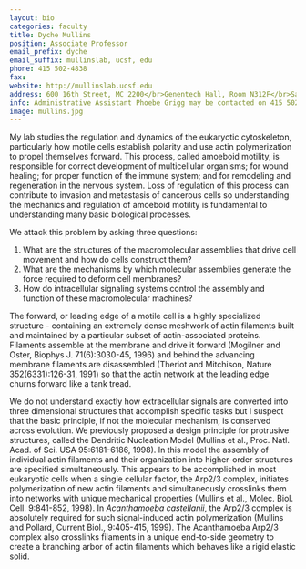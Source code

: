 ```yaml
---
layout: bio
categories: faculty
title: Dyche Mullins
position: Associate Professor
email_prefix: dyche
email_suffix: mullinslab, ucsf, edu
phone: 415 502-4838
fax: 
website: http://mullinslab.ucsf.edu
address: 600 16th Street, MC 2200</br>Genentech Hall, Room N312F</br>San Francisco, CA 94158-2280</br>
info: Administrative Assistant Phoebe Grigg may be contacted on 415 502-6305 or at <span class="e">phoebe.grigg / cmp, ucsf, edu </span>
image: mullins.jpg
---
```


My lab studies the regulation and dynamics of the eukaryotic cytoskeleton, particularly how motile cells establish polarity and use actin polymerization to propel themselves forward. This process, called amoeboid motility, is responsible for correct development of multicellular organisms; for wound healing; for proper function of the immune system; and for remodeling and regeneration in the nervous system. Loss of regulation of this process can contribute to invasion and metastasis of cancerous cells so understanding the mechanics and regulation of amoeboid motility is fundamental to understanding many basic biological processes. 

We attack this problem by asking three questions: 
1. What are the structures of the macromolecular assemblies that drive cell movement and how do cells construct them? 
2. What are the mechanisms by which molecular assemblies generate the force required to deform cell membranes? 
3. How do intracellular signaling systems control the assembly and function of these macromolecular machines? 

The forward, or leading edge of a motile cell is a highly specialized structure - containing an extremely dense meshwork of actin filaments built and maintained by a particular subset of actin-associated proteins. Filaments assemble at the membrane and drive it forward (Mogilner and Oster, Biophys J. 71(6):3030-45, 1996) and behind the advancing membrane filaments are disassembled (Theriot and Mitchison, Nature 352(6331):126-31, 1991) so that the actin network at the leading edge churns forward like a tank tread. 

We do not understand exactly how extracellular signals are converted into three dimensional structures that accomplish specific tasks but I suspect that the basic principle, if not the molecular mechanism, is conserved across evolution. 
We previously proposed a design principle for protrusive structures, called the Dendritic Nucleation Model (Mullins et al., Proc. Natl. Acad. of Sci. USA 95:6181-6186, 1998). In this model the assembly of individual actin filaments and their organization into higher-order structures are specified simultaneously. This appears to be accomplished in most eukaryotic cells when a single cellular factor, the Arp2/3 complex, initiates polymerization of new actin filaments and simultaneously crosslinks them into networks with unique mechanical properties (Mullins et al., Molec. Biol. Cell. 9:841-852, 1998). In *Acanthamoeba castellanii*, the Arp2/3 complex is absolutely required for such signal-induced actin polymerization (Mullins and Pollard, Current Biol., 9:405-415, 1999). The Acanthamoeba Arp2/3 complex also crosslinks filaments in a unique end-to-side geometry to create a branching arbor of actin filaments which behaves like a rigid elastic solid.
